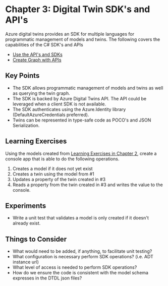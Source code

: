 # Chapter 3: Digital Twin SDK's and API's

Azure digital twins provides an SDK for multiple languages for programmatic management of models and twins. The following covers the capabilities of the C# SDK's and APIs

- [Use the API's and SDKs](https://docs.microsoft.com/en-us/azure/digital-twins/how-to-use-apis-sdks)
- [Create Graph with APIs](https://docs.microsoft.com/en-us/azure/digital-twins/concepts-twins-graph#create-with-the-apis)

## Key Points

- The SDK allows programmatic management of models and twins as well as querying the twin graph.
- The SDK is backed by Azure Digital Twins API. The API could be leveraged when a client SDK is not available.
- The SDK authenticates using the Azure.Identity library (DefaultAzureCredentials preferred).
- Twins can be represented in type-safe code as POCO's and JSON Serialization.

## Learning Exercises

Using the models created from [Learning Exercises in Chapter 2](02-digital-twin-definition-language.md), create a console app that is able to do the following operations.

1. Creates a model if it does not yet exist
1. Creates a twin using the model from #1
1. Updates a property of the twin created in #3
1. Reads a property from the twin created in #3 and writes the value to the console.

## Experiments

- Write a unit test that validates a model is only created if it doesn't already exist.

## Things to Consider

- What would need to be added, if anything, to facilitate unit testing?
- What configuration is necessary perform SDK operations? (i.e. ADT instance url)
- What level of access is needed to perform SDK operations?
- How do we ensure the code is consistent with the model schema expresses in the DTDL json files?
